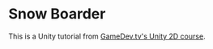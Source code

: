 # Snow Boarder

This is a Unity tutorial from [GameDev.tv's Unity 2D course](https://www.gamedev.tv/p/unity-2d-game-dev-course-2021/).
